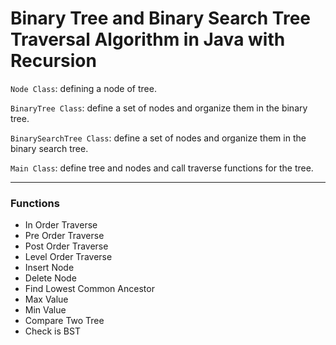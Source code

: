# Binary Tree and Binary Search Tree Traversal Algorithm in Java with Recursion

`Node Class`: defining a node of tree.

`BinaryTree Class`: define a set of nodes and organize them in the binary tree.

`BinarySearchTree Class`: define a set of nodes and organize them in the binary search tree.

`Main Class`: define tree and nodes and call traverse functions for the tree.

***

### Functions
* In Order Traverse
* Pre Order Traverse
* Post Order Traverse
* Level Order Traverse
* Insert Node
* Delete Node
* Find Lowest Common Ancestor
* Max Value
* Min Value
* Compare Two Tree
* Check is BST
